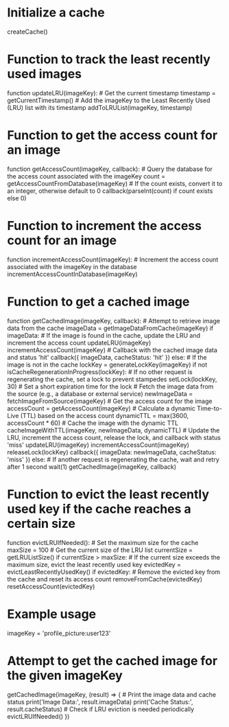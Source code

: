 # Initialize a cache
createCache()

# Function to track the least recently used images
function updateLRU(imageKey):
    # Get the current timestamp
    timestamp = getCurrentTimestamp()
    # Add the imageKey to the Least Recently Used (LRU) list with its timestamp
    addToLRUList(imageKey, timestamp)

# Function to get the access count for an image
function getAccessCount(imageKey, callback):
    # Query the database for the access count associated with the imageKey
    count = getAccessCountFromDatabase(imageKey)
    # If the count exists, convert it to an integer, otherwise default to 0
    callback(parseInt(count) if count exists else 0)

# Function to increment the access count for an image
function incrementAccessCount(imageKey):
    # Increment the access count associated with the imageKey in the database
    incrementAccessCountInDatabase(imageKey)

# Function to get a cached image
function getCachedImage(imageKey, callback):
    # Attempt to retrieve image data from the cache
    imageData = getImageDataFromCache(imageKey)
    if imageData:
        # If the image is found in the cache, update the LRU and increment the access count
        updateLRU(imageKey)
        incrementAccessCount(imageKey)
        # Callback with the cached image data and status 'hit'
        callback({ imageData, cacheStatus: 'hit' })
    else:
        # If the image is not in the cache
        lockKey = generateLockKey(imageKey)
        if not isCacheRegenerationInProgress(lockKey):
            # If no other request is regenerating the cache, set a lock to prevent stampedes
            setLock(lockKey, 30)  # Set a short expiration time for the lock
            # Fetch the image data from the source (e.g., a database or external service)
            newImageData = fetchImageFromSource(imageKey)
            # Get the access count for the image
            accessCount = getAccessCount(imageKey)
            # Calculate a dynamic Time-to-Live (TTL) based on the access count
            dynamicTTL = max(3600, accessCount * 60)
            # Cache the image with the dynamic TTL
            cacheImageWithTTL(imageKey, newImageData, dynamicTTL)
            # Update the LRU, increment the access count, release the lock, and callback with status 'miss'
            updateLRU(imageKey)
            incrementAccessCount(imageKey)
            releaseLock(lockKey)
            callback({ imageData: newImageData, cacheStatus: 'miss' })
        else:
            # If another request is regenerating the cache, wait and retry after 1 second
            wait(1)
            getCachedImage(imageKey, callback)

# Function to evict the least recently used key if the cache reaches a certain size
function evictLRUIfNeeded():
    # Set the maximum size for the cache
    maxSize = 100
    # Get the current size of the LRU list
    currentSize = getLRUListSize()
    if currentSize > maxSize:
        # If the current size exceeds the maximum size, evict the least recently used key
        evictedKey = evictLeastRecentlyUsedKey()
        if evictedKey:
            # Remove the evicted key from the cache and reset its access count
            removeFromCache(evictedKey)
            resetAccessCount(evictedKey)

# Example usage
imageKey = 'profile_picture:user123'
# Attempt to get the cached image for the given imageKey
getCachedImage(imageKey, (result) => {
    # Print the image data and cache status
    print('Image Data:', result.imageData)
    print('Cache Status:', result.cacheStatus)
    # Check if LRU eviction is needed periodically
    evictLRUIfNeeded()
})
